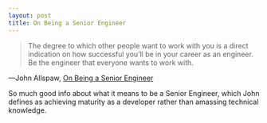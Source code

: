 ```yaml
---
layout: post
title: On Being a Senior Engineer
---
```


>The degree to which other people want to work with you is a direct indication on how successful you’ll be in your career as an engineer. Be the engineer that everyone wants to work with.

&mdash;John Allspaw, [On Being a Senior Engineer](http://www.kitchensoap.com/2012/10/25/on-being-a-senior-engineer/)

So much good info about what it means to be a Senior Engineer, which John defines as achieving maturity as a developer rather than amassing technical knowledge.